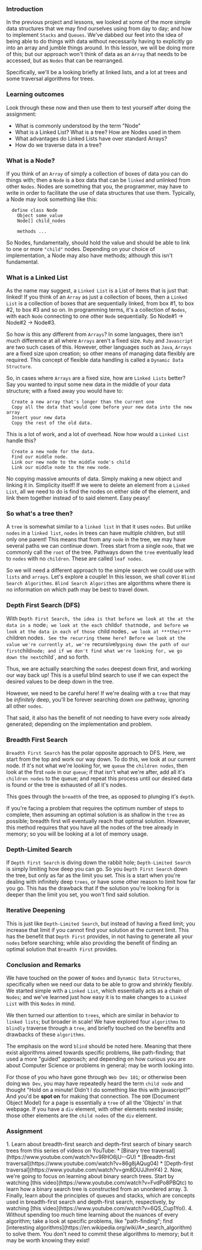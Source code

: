 ### Introduction

In the previous project and lessons, we looked at some of the more simple data structures that we may find ourselves using from day to day; and how to implement `Stacks` and `Queues`. We've dabbed our feet into the idea of being able to do things with data without necessarily having to explicitly go into an array and jumble things around. In this lesson, we will be doing more of this; but our approach won't think of data as an `Array` that needs to be accessed, but as `Nodes` that can be rearranged.

Specifically, we'll be a looking briefly at linked lists, and a lot at trees and some traversal algorithms for trees.

### Learning outcomes
Look through these now and then use them to test yourself after doing the assignment:

* What is commonly understood by the term "Node"
* What is a Linked List? What is a tree? How are Nodes used in them
* What advantages do Linked Lists have over standard Arrays?
* How do we traverse data in a tree?

### What is a Node?

If you think of an `Array` of simply a collection of boxes of data you can do things with; then a `Node` is a box data that can be `linked` and unlinked from other `Nodes`. Nodes are something that you, the programmer, may have to write in order to facilitate the use of data structures that use them. Typically, a Node may look something like this:

~~~
  define class Node
    Object some_value    
    Node[] child_nodes

    methods ...
~~~

So Nodes, fundamentally, should hold the value and should be able to link to one or more `"child"` nodes. Depending on your choice of implementation, a Node may also have methods; although this isn't fundamental.

### What is a Linked List

As the name may suggest, a `Linked List` is a List of items that is just that: linked! If you think of an `Array` as just a collection of boxes, then a `Linked List` is a collection of boxes that are sequentially linked, from box #1, to box #2, to box #3 and so on. In programming terms, it's a collection of `Nodes`, with each `Node` connecting to one other `Node` sequentially. So Node#1 -> Node#2 -> Node#3.

So how is this any different from `Arrays`? In some languages, there isn't much difference at all where `Arrays` aren't a fixed size. `Ruby` and `Javascript` are two such cases of this. However, other languages such as `Java`, `Arrays` are a fixed size upon creation; so other means of managing data flexibly are required. This concept of flexible data handling is called a `Dynamic Data Structure`.

So, in cases where `Arrays` are a fixed size, how are `Linked Lists` better? Say you wanted to input some new data in the middle of your data structure; with a fixed away you would have to:

~~~
  Create a new array that's longer than the current one
  Copy all the data that would come before your new data into the new array
  Insert your new data
  Copy the rest of the old data.
~~~

This is a lot of work, and a lot of overhead. Now how would a `Linked List` handle this?

~~~
  Create a new node for the data.
  Find our middle node.
  Link our new node to the middle node's child
  Link our middle node to the new node.
~~~

No copying massive amounts of data. Simply making a new object and linking it in. Simplicity itself! If we were to delete an element from a `Linked List`, all we need to do is find the nodes on either side of the element, and link them together instead of to said element. Easy peasy!

### So what's a tree then?

A `tree` is somewhat similar to a `linked list` in that it uses `nodes`. But unlike `nodes` in a `linked list`, `nodes` in trees can have multiple children, but still only one parent! This means that from any `node` in the tree, we may have several paths we can continue down. Trees start from a single `node`, that we commonly call the `root` of the tree. Pathways down the `tree` eventually lead to `nodes` with no `children`. These are called `leaf nodes`.

So we will need a different approach to the simple search we could use with `lists` and `arrays`. Let's explore a couple! In this lesson, we shall cover `Blind Search Algorithms`. `Blind Search Algorithms` are algorithms where there is no information on which path may be best to travel down.

### Depth First Search (DFS)

With `Depth First Search, the idea is that before we look at the at the data in a `node`; we look at the each `child` of that `node`, and before we look at the data in each of those `child nodes`, we look at ***their*** `children nodes`. See the recurring theme here? Before we look at the value we're currently at, we're `recursively` going down the path of our first `child` node; and if we don't find what we're looking for, we go down the next `child`, and so forth.

Thus, we are actually searching the `nodes` deepest down first, and working our way back up! This is a useful blind search to use if we can expect the desired values to be deep down in the tree.

However, we need to be careful here! If we're dealing with a `tree` that may be *infinitely* deep, you'll be forever searching down `one` pathway, ignoring all other `nodes`.

That said, it also has the benefit of not needing to have every `node` already generated; depending on the implementation and problem.

### Breadth First Search

`Breadth First Search` has the polar opposite approach to DFS. Here, we start from the top and work our way down. To do this, we look at our current node. If it's not what we're looking for, we `queue` the `children nodes`, then look at the first `node` in our `queue`; if that isn't what we're after, add all it's `children nodes` to the queue; and repeat this process until our desired data is found or the tree is exhausted of all it's nodes. 

This goes through the `breadth` of the tree, as opposed to plunging it's `depth`.

If you're facing a problem that requires the optimum number of steps to complete, then assuming an optimal solution is as shallow in the `tree` as possible; breadth first will eventually reach that optimal solution. However, this method requires that you have all the nodes of the tree already in memory; so you will be looking at a lot of memory usage.

### Depth-Limited Search

If `Depth First Search` is diving down the rabbit hole; `Depth-Limited Search` is simply limiting how deep you can go. So you `Depth First Search` down the tree, but only as far as the limit you set. This is a start when you're dealing with infinitely deep `trees`, or have some other reason to limit how far you go. This has the drawback that if the solution you're looking for is deeper than the limit you set, you won't find said solution.

### Iterative Deepening

This is just like `Depth-Limited Search`, but instead of having a fixed limit; you increase that limit if you cannot find your solution at the current limit. This has the benefit that `Depth First` provides, in not having to generate all your `nodes` before searching; while also providing the benefit of finding an optimal solution that `Breadth First` provides. 

### Conclusion and Remarks

We have touched on the power of `Nodes` and `Dynamic Data Structures`, specifically when we need our data to be able to grow and shrinkly flexibly. We started simple with a `Linked List`, which essentially acts as a chain of `Nodes`; and we've learned just how easy it is to make changes to a `Linked List` with this `Nodes` in mind. 

We then turned our attention to `trees`, which are similar in behavior to `linked lists`; but broader in scale! We have explored four `algorithms` to `blindly` traverse through a `tree`, and briefly touched on the benefits and drawbacks of these `algorithms`.

The emphasis on the word `blind` should be noted here. Meaning that there exist algorithms aimed towards specific problems, like path-finding; that used a more "guided" approach; and depending on how curious you are about Computer Science or problems in general; may be worth looking into. 

For those of you who have gone through `Web Dev 101`; or otherwise been doing `Web Dev`, you may have repeatedly heard the term `child node` and thought "Hold on a minute! Didn't I do something like this with javascript?" And you'd be **spot on** for making that connection. The `DOM` (Document Object Model) for a page is essentially a `tree` of all the 'Objects' in that webpage. If you have a `div` element, with other elements nested inside; those other elements are the `child nodes` of the `div` element.

### Assignment

<div class="lesson-content__panel" markdown="1">
  1. Learn about breadth-first search and depth-first search of binary search trees from this series of videos on YouTube:
      * [Binary tree traversal](https://www.youtube.com/watch?v=9RHO6jU--GU)
      * [Breadth-first traversal](https://www.youtube.com/watch?v=86g8jAQug04)
      * [Depth-first traversal](https://www.youtube.com/watch?v=gm8DUJJhmY4)
  2. Now, we're going to focus on learning about binary search trees. Start by watching [this video](https://www.youtube.com/watch?v=FvdPo8PBQtc) to learn how a binary search tree is constructed from an unordered array.
  3. Finally, learn about the principles of queues and stacks, which are concepts used in breadth-first search and depth-first search, respectively, by watching [this video](https://www.youtube.com/watch?v=6QS_Cup1YoI).
  4. Without spending too much time learning about the nuances of every algorithm; take a look at specific problems, like "path-finding"; find [interesting algorithms](https://en.wikipedia.org/wiki/A*_search_algorithm) to solve them. You don't need to commit these algorithms to memory; but it may be worth knowing they exist!
</div>